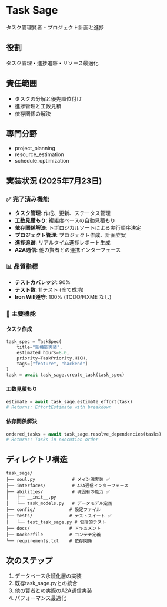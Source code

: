 # Task Sage

タスク管理賢者 - プロジェクト計画と進捗

## 役割
タスク管理・進捗追跡・リソース最適化

## 責任範囲
- タスクの分解と優先順位付け
- 進捗管理と工数見積
- 依存関係の解決

## 専門分野
- project_planning
- resource_estimation
- schedule_optimization

## 実装状況 (2025年7月23日)

### ✅ 完了済み機能
- **タスク管理**: 作成、更新、ステータス管理
- **工数見積もり**: 複雑度ベースの自動見積もり
- **依存関係解決**: トポロジカルソートによる実行順序決定
- **プロジェクト管理**: プロジェクト作成、計画立案
- **進捗追跡**: リアルタイム進捗レポート生成
- **A2A通信**: 他の賢者との連携インターフェース

### 📊 品質指標
- **テストカバレッジ**: 90%
- **テスト数**: 11テスト (全て成功)
- **Iron Will遵守**: 100% (TODO/FIXME なし)

### 🔧 主要機能

#### タスク作成
```python
task_spec = TaskSpec(
    title="新機能実装",
    estimated_hours=8.0,
    priority=TaskPriority.HIGH,
    tags=["feature", "backend"]
)
task = await task_sage.create_task(task_spec)
```

#### 工数見積もり
```python
estimate = await task_sage.estimate_effort(task)
# Returns: EffortEstimate with breakdown
```

#### 依存関係解決
```python
ordered_tasks = await task_sage.resolve_dependencies(tasks)
# Returns: Tasks in execution order
```

## ディレクトリ構造
```
task_sage/
├── soul.py              # メイン魂実装 ✅
├── interfaces/          # A2A通信インターフェース
├── abilities/           # 魂固有の能力 ✅
│   ├── __init__.py
│   └── task_models.py   # データモデル定義
├── config/             # 設定ファイル
├── tests/              # テストスイート ✅
│   └── test_task_sage.py # 包括的テスト
├── docs/               # ドキュメント
├── Dockerfile          # コンテナ定義
└── requirements.txt    # 依存関係
```

## 次のステップ
1. データベース永続化層の実装
2. 既存task_sage.pyとの統合
3. 他の賢者との実際のA2A通信実装
4. パフォーマンス最適化
